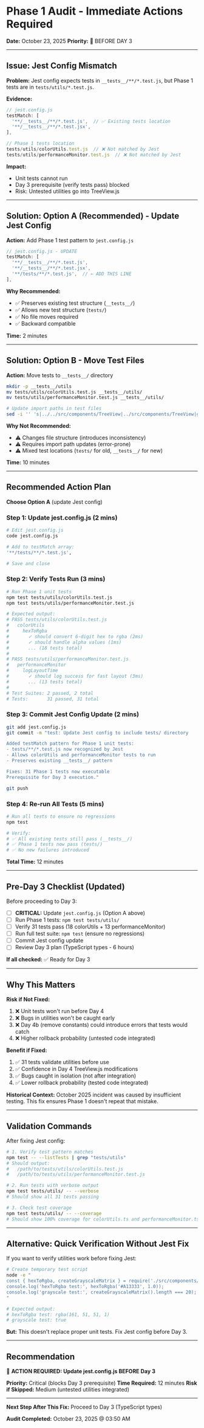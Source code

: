 # Phase 1 Audit - Immediate Actions Required

**Date:** October 23, 2025
**Priority:** 🔴 BEFORE DAY 3

---

## Issue: Jest Config Mismatch

**Problem:**
Jest config expects tests in `__tests__/**/*.test.js`, but Phase 1 tests are in `tests/utils/*.test.js`.

**Evidence:**
```javascript
// jest.config.js
testMatch: [
  '**/__tests__/**/*.test.js',  // ✅ Existing tests location
  '**/__tests__/**/*.test.jsx',
],

// Phase 1 tests location
tests/utils/colorUtils.test.js  // ❌ Not matched by Jest
tests/utils/performanceMonitor.test.js  // ❌ Not matched by Jest
```

**Impact:**
- Unit tests cannot run
- Day 3 prerequisite (verify tests pass) blocked
- Risk: Untested utilities go into TreeView.js

---

## Solution: Option A (Recommended) - Update Jest Config

**Action:** Add Phase 1 test pattern to `jest.config.js`

```javascript
// jest.config.js - UPDATE
testMatch: [
  '**/__tests__/**/*.test.js',
  '**/__tests__/**/*.test.jsx',
  '**/tests/**/*.test.js',  // ← ADD THIS LINE
],
```

**Why Recommended:**
- ✅ Preserves existing test structure (`__tests__/`)
- ✅ Allows new test structure (`tests/`)
- ✅ No file moves required
- ✅ Backward compatible

**Time:** 2 minutes

---

## Solution: Option B - Move Test Files

**Action:** Move tests to `__tests__/` directory

```bash
mkdir -p __tests__/utils
mv tests/utils/colorUtils.test.js __tests__/utils/
mv tests/utils/performanceMonitor.test.js __tests__/utils/

# Update import paths in test files
sed -i '' 's|../../src/components/TreeView|../src/components/TreeView|g' __tests__/utils/*.test.js
```

**Why Not Recommended:**
- ⚠️ Changes file structure (introduces inconsistency)
- ⚠️ Requires import path updates (error-prone)
- ⚠️ Mixed test locations (`tests/` for old, `__tests__/` for new)

**Time:** 10 minutes

---

## Recommended Action Plan

**Choose Option A** (update Jest config)

### Step 1: Update jest.config.js (2 mins)
```bash
# Edit jest.config.js
code jest.config.js

# Add to testMatch array:
'**/tests/**/*.test.js',

# Save and close
```

### Step 2: Verify Tests Run (3 mins)
```bash
# Run Phase 1 unit tests
npm test tests/utils/colorUtils.test.js
npm test tests/utils/performanceMonitor.test.js

# Expected output:
# PASS tests/utils/colorUtils.test.js
#   colorUtils
#     hexToRgba
#       ✓ should convert 6-digit hex to rgba (2ms)
#       ✓ should handle alpha values (1ms)
#       ... (18 tests total)
#
# PASS tests/utils/performanceMonitor.test.js
#   performanceMonitor
#     logLayoutTime
#       ✓ should log success for fast layout (3ms)
#       ... (13 tests total)
#
# Test Suites: 2 passed, 2 total
# Tests:       31 passed, 31 total
```

### Step 3: Commit Jest Config Update (2 mins)
```bash
git add jest.config.js
git commit -m "test: Update Jest config to include tests/ directory

Added testMatch pattern for Phase 1 unit tests:
- tests/**/*.test.js now recognized by Jest
- Allows colorUtils and performanceMonitor tests to run
- Preserves existing __tests__/ pattern

Fixes: 31 Phase 1 tests now executable
Prerequisite for Day 3 execution."

git push
```

### Step 4: Re-run All Tests (5 mins)
```bash
# Run all tests to ensure no regressions
npm test

# Verify:
# ✅ All existing tests still pass (__tests__/)
# ✅ Phase 1 tests now pass (tests/)
# ✅ No new failures introduced
```

**Total Time:** 12 minutes

---

## Pre-Day 3 Checklist (Updated)

Before proceeding to Day 3:

- [ ] **CRITICAL:** Update `jest.config.js` (Option A above)
- [ ] Run Phase 1 tests: `npm test tests/utils/`
- [ ] Verify 31 tests pass (18 colorUtils + 13 performanceMonitor)
- [ ] Run full test suite: `npm test` (ensure no regressions)
- [ ] Commit Jest config update
- [ ] Review Day 3 plan (TypeScript types - 6 hours)

**If all checked:** ✅ Ready for Day 3

---

## Why This Matters

**Risk if Not Fixed:**
1. ❌ Unit tests won't run before Day 4
2. ❌ Bugs in utilities won't be caught early
3. ❌ Day 4b (remove constants) could introduce errors that tests would catch
4. ❌ Higher rollback probability (untested code integrated)

**Benefit if Fixed:**
1. ✅ 31 tests validate utilities before use
2. ✅ Confidence in Day 4 TreeView.js modifications
3. ✅ Bugs caught in isolation (not after integration)
4. ✅ Lower rollback probability (tested code integrated)

**Historical Context:**
October 2025 incident was caused by insufficient testing. This fix ensures Phase 1 doesn't repeat that mistake.

---

## Validation Commands

After fixing Jest config:

```bash
# 1. Verify test pattern matches
npm test -- --listTests | grep "tests/utils"
# Should output:
#   /path/to/tests/utils/colorUtils.test.js
#   /path/to/tests/utils/performanceMonitor.test.js

# 2. Run tests with verbose output
npm test tests/utils/ -- --verbose
# Should show all 31 tests passing

# 3. Check test coverage
npm test tests/utils/ -- --coverage
# Should show 100% coverage for colorUtils.ts and performanceMonitor.ts
```

---

## Alternative: Quick Verification Without Jest Fix

If you want to verify utilities work before fixing Jest:

```bash
# Create temporary test script
node -e "
const { hexToRgba, createGrayscaleMatrix } = require('./src/components/TreeView/utils/colorUtils');
console.log('hexToRgba test:', hexToRgba('#A13333', 1.0));
console.log('grayscale test:', createGrayscaleMatrix().length === 20);
"

# Expected output:
# hexToRgba test: rgba(161, 51, 51, 1)
# grayscale test: true
```

**But:** This doesn't replace proper unit tests. Fix Jest config before Day 3.

---

## Recommendation

🔴 **ACTION REQUIRED: Update jest.config.js BEFORE Day 3**

**Priority:** Critical (blocks Day 3 prerequisite)
**Time Required:** 12 minutes
**Risk if Skipped:** Medium (untested utilities integrated)

---

**Next Step After This Fix:** Proceed to Day 3 (TypeScript types)

**Audit Completed:** October 23, 2025 @ 03:50 AM
